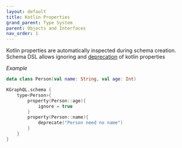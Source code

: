 ```yaml
---
layout: default
title: Kotlin Properties
grand_parent: Type System
parent: Objects and Interfaces
nav_order: 1
---
```


Kotlin properties are automatically inspected during schema creation. Schema DSL allows ignoring and [deprecation]({{site.baseurl}}creating-schema/deprecation) of kotlin properties

*Example*

```kotlin
data class Person(val name: String, val age: Int)

KGraphQL.schema {
    type<Person>{
        property(Person::age){
            ignore = true
        }
        property(Person::name){
            deprecate("Person need no name")
        }
    }
}
```
